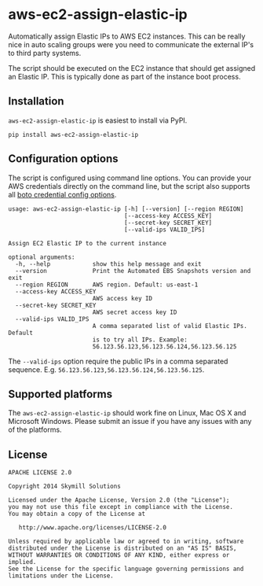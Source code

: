 aws-ec2-assign-elastic-ip
=========================

Automatically assign Elastic IPs to AWS EC2 instances. This can be really nice in auto scaling groups were you need to communicate the external IP's to third party systems.

The script should be executed on the EC2 instance that should get assigned an Elastic IP. This is typically done as part of the instance boot process.

Installation
------------

`aws-ec2-assign-elastic-ip` is easiest to install via PyPI.

    pip install aws-ec2-assign-elastic-ip

Configuration options
---------------------

The script is configured using command line options. You can provide your AWS credentials directly on the command line, but the script also supports all [boto credential config options](http://boto.readthedocs.org/en/latest/boto_config_tut.html#credentials).

    usage: aws-ec2-assign-elastic-ip [-h] [--version] [--region REGION]
                                     [--access-key ACCESS_KEY]
                                     [--secret-key SECRET_KEY]
                                     [--valid-ips VALID_IPS]

    Assign EC2 Elastic IP to the current instance

    optional arguments:
      -h, --help            show this help message and exit
      --version             Print the Automated EBS Snapshots version and exit
      --region REGION       AWS region. Default: us-east-1
      --access-key ACCESS_KEY
                            AWS access key ID
      --secret-key SECRET_KEY
                            AWS secret access key ID
      --valid-ips VALID_IPS
                            A comma separated list of valid Elastic IPs. Default
                            is to try all IPs. Example:
                            56.123.56.123,56.123.56.124,56.123.56.125

The `--valid-ips` option require the public IPs in a comma separated sequence. E.g. `56.123.56.123,56.123.56.124,56.123.56.125`.

Supported platforms
-------------------

The `aws-ec2-assign-elastic-ip` should work fine on Linux, Mac OS X and Microsoft Windows. Please submit an issue if you have any issues with any of the platforms.

License
-------

    APACHE LICENSE 2.0

    Copyright 2014 Skymill Solutions

    Licensed under the Apache License, Version 2.0 (the "License");
    you may not use this file except in compliance with the License.
    You may obtain a copy of the License at

       http://www.apache.org/licenses/LICENSE-2.0

    Unless required by applicable law or agreed to in writing, software
    distributed under the License is distributed on an "AS IS" BASIS,
    WITHOUT WARRANTIES OR CONDITIONS OF ANY KIND, either express or implied.
    See the License for the specific language governing permissions and
    limitations under the License.
